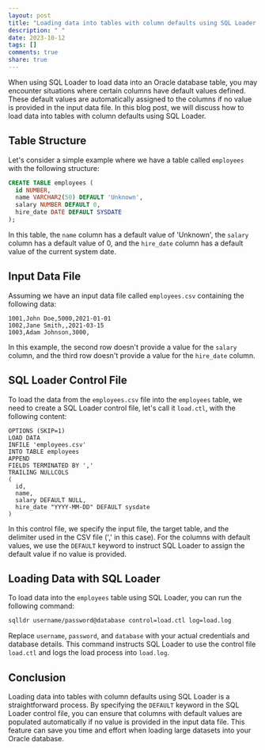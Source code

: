 ```yaml
---
layout: post
title: "Loading data into tables with column defaults using SQL Loader."
description: " "
date: 2023-10-12
tags: []
comments: true
share: true
---
```


When using SQL Loader to load data into an Oracle database table, you may encounter situations where certain columns have default values defined. These default values are automatically assigned to the columns if no value is provided in the input data file. In this blog post, we will discuss how to load data into tables with column defaults using SQL Loader.

## Table Structure

Let's consider a simple example where we have a table called `employees` with the following structure:

```sql
CREATE TABLE employees (
  id NUMBER,
  name VARCHAR2(50) DEFAULT 'Unknown',
  salary NUMBER DEFAULT 0,
  hire_date DATE DEFAULT SYSDATE
);
```

In this table, the `name` column has a default value of 'Unknown', the `salary` column has a default value of 0, and the `hire_date` column has a default value of the current system date.

## Input Data File

Assuming we have an input data file called `employees.csv` containing the following data:

```csv
1001,John Doe,5000,2021-01-01
1002,Jane Smith,,2021-03-15
1003,Adam Johnson,3000,
```

In this example, the second row doesn't provide a value for the `salary` column, and the third row doesn't provide a value for the `hire_date` column.

## SQL Loader Control File

To load the data from the `employees.csv` file into the `employees` table, we need to create a SQL Loader control file, let's call it `load.ctl`, with the following content:

```plaintext
OPTIONS (SKIP=1)
LOAD DATA
INFILE 'employees.csv'
INTO TABLE employees
APPEND
FIELDS TERMINATED BY ','
TRAILING NULLCOLS
(
  id,
  name,
  salary DEFAULT NULL,
  hire_date "YYYY-MM-DD" DEFAULT sysdate
)
```

In this control file, we specify the input file, the target table, and the delimiter used in the CSV file (',' in this case). For the columns with default values, we use the `DEFAULT` keyword to instruct SQL Loader to assign the default value if no value is provided.

## Loading Data with SQL Loader

To load data into the `employees` table using SQL Loader, you can run the following command:

```bash
sqlldr username/password@database control=load.ctl log=load.log
```

Replace `username`, `password`, and `database` with your actual credentials and database details. This command instructs SQL Loader to use the control file `load.ctl` and logs the load process into `load.log`.

## Conclusion

Loading data into tables with column defaults using SQL Loader is a straightforward process. By specifying the `DEFAULT` keyword in the SQL Loader control file, you can ensure that columns with default values are populated automatically if no value is provided in the input data file. This feature can save you time and effort when loading large datasets into your Oracle database.